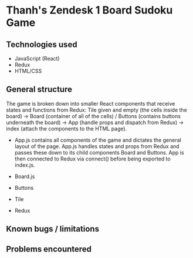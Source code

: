 # Thanh's Zendesk 1 Board Sudoku Game

## Technologies used
- JavaScript (React)
- Redux
- HTML/CSS

## General structure
The game is broken down into smaller React components that receive states and functions from Redux:
    Tile given and empty (the cells inside the board)
        -> Board (container of all of the cells) / Buttons (contains buttons underneath the board)
            -> App (handle props and dispatch from Redux)
                -> index (attach the components to the HTML page).

- App.js contains all components of the game and dictates the general layout of the page. App.js handles states and
props from Redux and passes these down to its child components Board and Buttons. App is then connected to Redux
via connect() before being exported to index.js.
- Board.js
- Buttons
- Tile

- Redux

## Known bugs / limitations

## Problems encountered